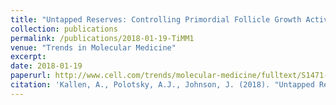 ```yaml
---
title: "Untapped Reserves: Controlling Primordial Follicle Growth Activation"
collection: publications
permalink: /publications/2018-01-19-TiMM1
venue: "Trends in Molecular Medicine"
excerpt:
date: 2018-01-19
paperurl: http://www.cell.com/trends/molecular-medicine/fulltext/S1471-4914(18)30008-X
citation: 'Kallen, A., Polotsky, A.J., Johnson, J. (2018). "Untapped Reserves: Controlling Primordial Follicle Growth Activation." <i>Trends in Molecular Medicine, Manuscript in Press.</i>'
---
```

